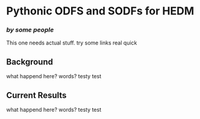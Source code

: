 # Pythonic ODFS and SODFs for HEDM
### *by some people*

This one needs actual stuff. try some links real quick


## Background
what happend here? words? testy test


## Current Results

what happend here? words? testy test
